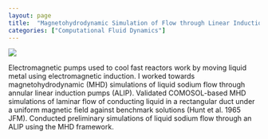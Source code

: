```yaml
---
layout: page
title:  "Magnetohydrodynamic Simulation of Flow through Linear Induction Pumps"
categories: ["Computational Fluid Dynamics"]
---
```


<img src="{{ '/assets/img/mhd_proj.png' | prepend: site.baseurl }}" id="proj-img">

Electromagnetic pumps used to cool fast reactors work by moving liquid metal using electromagnetic induction. I worked towards magnetohydrodynamic (MHD) simulations of liquid sodium flow through annular linear induction pumps (ALIP). Validated COMOSOL-based MHD simulations of laminar flow of conducting liquid in a rectangular duct under a uniform magnetic field against benchmark solutions (Hunt et al. 1965 JFM). Conducted preliminary simulations of liquid sodium flow through an ALIP using the MHD framework.
